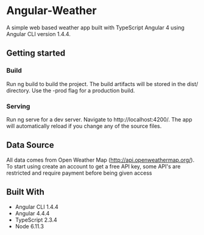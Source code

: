 # Angular-Weather
A simple web based weather app built with TypeScript Angular 4 using Angular CLI version 1.4.4.

## Getting started
### Build
Run ng build to build the project. The build artifacts will be stored in the dist/ directory. Use the -prod flag for a production build.

### Serving
Run ng serve for a dev server. Navigate to http://localhost:4200/. The app will automatically reload if you change any of the source files.

## Data Source
All data comes from Open Weather Map (http://api.openweathermap.org/). To start using create an account to get a free API key, some API's are restricted and require payment before being given access

## Built With
* Angular CLI 1.4.4
* Angular 4.4.4
* TypeScript 2.3.4
* Node 6.11.3
